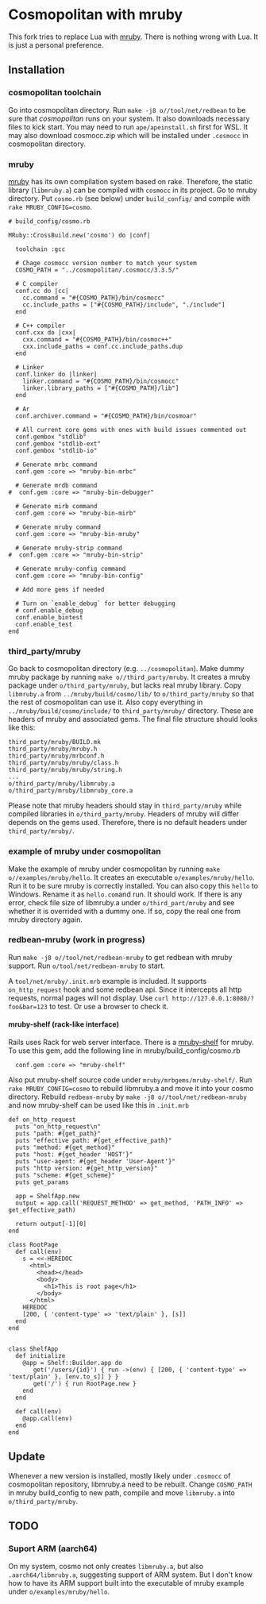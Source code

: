 # Cosmopolitan with mruby

This fork tries to replace Lua with [mruby](https://mruby.org/). There is nothing wrong with Lua. It is just a personal preference.

## Installation

### cosmopolitan toolchain

Go into cosmopolitan directory. Run `make -j8 o//tool/net/redbean` to be sure that *cosmopolitan* runs on your system. It also downloads necessary files to kick start. You may need to run `ape/apeinstall.sh` first for WSL. It may also download cosmocc.zip which will be installed under `.cosmocc` in cosmopolitan directory.

### mruby

[mruby](https://mruby.org/) has its own compilation system based on rake. Therefore, the static library (`libmruby.a`) can be compiled with `cosmocc` in its project. Go to mruby directory. Put `cosmo.rb` (see below) under `build_config/` and compile with `rake MRUBY_CONFIG=cosmo`.

```
# build_config/cosmo.rb

MRuby::CrossBuild.new('cosmo') do |conf|

  toolchain :gcc

  # Chage cosmocc version number to match your system
  COSMO_PATH = "../cosmopolitan/.cosmocc/3.3.5/"

  # C compiler
  conf.cc do |cc|
    cc.command = "#{COSMO_PATH}/bin/cosmocc"
    cc.include_paths = ["#{COSMO_PATH}/include", "./include"]
  end

  # C++ compiler
  conf.cxx do |cxx|
    cxx.command = "#{COSMO_PATH}/bin/cosmoc++"
    cxx.include_paths = conf.cc.include_paths.dup
  end

  # Linker
  conf.linker do |linker|
    linker.command = "#{COSMO_PATH}/bin/cosmocc"
    linker.library_paths = ["#{COSMO_PATH}/lib"]
  end

  # Ar
  conf.archiver.command = "#{COSMO_PATH}/bin/cosmoar"

  # All current core gems with ones with build issues commented out
  conf.gembox "stdlib"
  conf.gembox "stdlib-ext"
  conf.gembox "stdlib-io"

  # Generate mrbc command
  conf.gem :core => "mruby-bin-mrbc"

  # Generate mrdb command
#  conf.gem :core => "mruby-bin-debugger"

  # Generate mirb command
  conf.gem :core => "mruby-bin-mirb"

  # Generate mruby command
  conf.gem :core => "mruby-bin-mruby"

  # Generate mruby-strip command
#  conf.gem :core => "mruby-bin-strip"

  # Generate mruby-config command
  conf.gem :core => "mruby-bin-config"

  # Add more gems if needed

  # Turn on `enable_debug` for better debugging
  # conf.enable_debug
  conf.enable_bintest
  conf.enable_test
end
```

### third_party/mruby

Go back to cosmopolitan directory (e.g. `../cosmopolitan`). Make dummy mruby package by running `make o//third_party/mruby`. It creates a mruby package under `o/third_party/mruby`, but lacks real mruby library. Copy `libmruby.a` from `../mruby/build/cosmo/lib/` to `o/third_party/mruby` so that the rest of cosmopolitan can use it. Also copy everything in `../mruby/build/cosmo/include/` to `third_party/mruby/` directory. These are headers of mruby and associated gems. The final file structure should looks like this:

```
third_party/mruby/BUILD.mk
third_party/mruby/mruby.h
third_party/mruby/mrbconf.h
third_party/mruby/mruby/class.h
third_party/mruby/mruby/string.h
...
o/third_party/mruby/libmruby.a
o/third_party/mruby/libmruby_core.a
```

Please note that mruby headers should stay in `third_party/mruby` while compiled libraries in `o/third_party/mruby`. Headers of mruby will differ depends on the gems used. Therefore, there is no default headers under `third_party/mruby/`.

### example of mruby under cosmopolitan

Make the example of mruby under cosmopolitan by running `make o//examples/mruby/hello`. It creates an executable `o/examples/mruby/hello`. Run it to be sure mruby is correctly installed. You can also copy this `hello` to Windows. Rename it as `hello.com`and run. It should work. If there is any error, check file size of libmruby.a under `o/third_part/mruby` and see whether it is overrided with a dummy one. If so, copy the real one from mruby directory again.

### redbean-mruby (work in progress)

Run `make -j8 o//tool/net/redbean-mruby` to get redbean with mruby support. Run `o/tool/net/redbean-mruby` to start.

A `tool/net/mruby/.init.mrb` example is included. It supports `on_http_request` hook and some redbean api. Since it intercepts all http requests, normal pages will not display. Use `curl http://127.0.0.1:8080/?foo&bar=123` to test. Or use a browser to check it.

#### mruby-shelf (rack-like interface)

Rails uses Rack for web server interface. There is a [mruby-shelf](https://github.com/katzer/mruby-shelf) for mruby. To use this gem, add the following line in mruby/build_config/cosmo.rb

```
  conf.gem :core => "mruby-shelf"
```

Also put mruby-shelf source code under `mruby/mrbgems/mruby-shelf/`. Run `rake MRUBY_CONFIG=cosmo` to rebuild libmruby.a and move it into your cosmo directory. Rebuild `redbean-mruby` by `make -j8 o//tool/net/redbean-mruby` and now mruby-shelf can be used like this in `.init.mrb`

```
def on_http_request
  puts "on_http_request\n"
  puts "path: #{get_path}"
  puts "effective path: #{get_effective_path}"
  puts "method: #{get_method}"
  puts "host: #{get_header 'HOST'}"
  puts "user-agent: #{get_header 'User-Agent'}"
  puts "http version: #{get_http_version}"
  puts "scheme: #{get_scheme}"
  puts get_params

  app = ShelfApp.new
  output = app.call('REQUEST_METHOD' => get_method, 'PATH_INFO' => get_effective_path)

  return output[-1][0]
end

class RootPage
  def call(env)
    s = <<-HEREDOC
      <html>
        <head></head>
        <body>
          <h1>This is root page</h1>
        </body>
      </html>
    HEREDOC
    [200, { 'content-type' => 'text/plain' }, [s]]
  end
end


class ShelfApp
  def initialize
    @app = Shelf::Builder.app do
       get('/users/{id}') { run ->(env) { [200, { 'content-type' => 'text/plain' }, [env.to_s]] } }
       get('/') { run RootPage.new }
    end
  end

  def call(env)
    @app.call(env)
  end
end

```

## Update

Whenever a new version is installed, mostly likely under `.cosmocc` of cosmopolitan repository, libmruby.a need to be rebuilt. Change `COSMO_PATH` in mruby build_config to new path, compile and move `libmruby.a` into `o/third_party/mruby`.

## TODO

### Suport ARM (aarch64)

On my system, cosmo not only creates `libmruby.a`, but also `.aarch64/libmruby.a`, suggesting support of ARM system. But I don't know how to have its ARM support built into the executable of mruby example under `o/examples/mruby/hello`.
